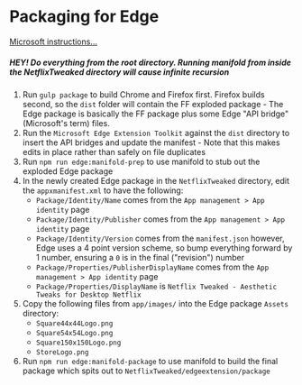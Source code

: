 # Packaging for Edge


[Microsoft instructions...](https://docs.microsoft.com/en-us/microsoft-edge/extensions/guides/packaging/using-manifoldjs-to-package-extensions)

##### HEY! Do everything from the root directory. Running manifold from inside the NetflixTweaked directory will cause infinite recursion

1. Run `gulp package` to build Chrome and Firefox first. Firefox builds second, so the `dist` folder will contain the FF 
   exploded package - The Edge package is basically the FF package plus some Edge "API bridge" (Microsoft's term) files.
2. Run the `Microsoft Edge Extension Toolkit` against the `dist` directory to insert the API bridges and update 
   the manifest - Note that this makes edits in place rather than safely on file duplicates
3. Run `npm run edge:manifold-prep` to use manifold to stub out the exploded Edge package
4. In the newly created Edge package in the `NetflixTweaked` directory, edit the `appxmanifest.xml` to have the following:
    * `Package/Identity/Name` comes from the `App management > App identity` page
    * `Package/Identity/Publisher` comes from the `App management > App identity` page
    * `Package/Identity/Version` comes from the `manifest.json` however, Edge uses a 4 point version scheme, so bump everything
      forward by 1 number, ensuring a `0` is in the final ("revision") number
    * `Package/Properties/PublisherDisplayName` comes from the `App management > App identity` page
    * `Package/Properties/DisplayName` is `Netflix Tweaked - Aesthetic Tweaks for Desktop Netflix`
5. Copy the following files from `app/images/` into the Edge package `Assets` directory:
    * `Square44x44Logo.png`
    * `Square54x54Logo.png`
    * `Square150x150Logo.png`
    * `StoreLogo.png`
6. Run `npm run edge:manifold-package` to use manifold to build the final package which spits out to `NetflixTweaked/edgeextension/package`